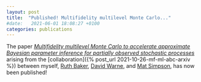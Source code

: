 ```yaml
---
layout: post
title:  "Published! Multifidelity multilevel Monte Carlo..."
#date:   2021-06-01 18:08:27 +0100
categories: publications
---
```


The paper
[*Multifidelity multilevel Monte Carlo to accelerate approximate Bayesian parameter inference for partially observed stochastic processes*](https://www.sciencedirect.com/science/article/pii/S0021999122006052)
arising from the [collaboration]({% post_url 2021-10-26-mf-ml-abc-arxiv %})
between myself,
[Ruth Baker](https://www.iamruthbaker.com/),
[David Warne](https://research.qut.edu.au/qutcds/staff/david-warne/),
and [Mat Simpson](http://www.mj-simpson.com),
has now been published!

